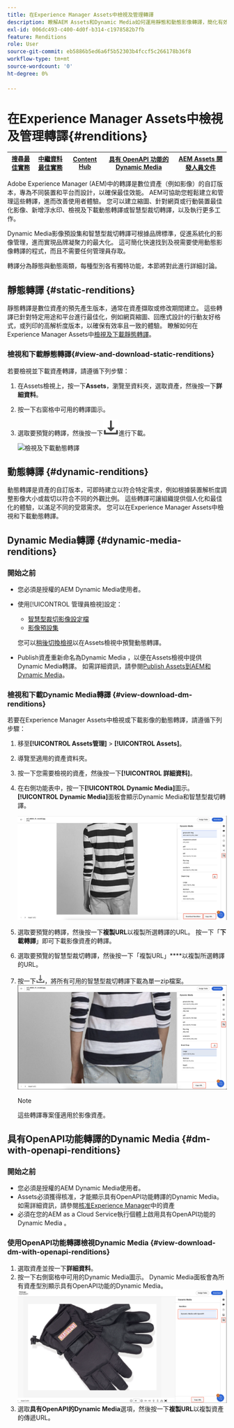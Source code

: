 ```yaml
---
title: 在Experience Manager Assets中檢視及管理轉譯
description: 瞭解AEM Assets和Dynamic Media如何運用靜態和動態影像轉譯，簡化有效的影像管理。
exl-id: 006dc493-c400-4d0f-b314-c1978582b7fb
feature: Renditions
role: User
source-git-commit: eb5886b5ed6a6f5b52303b4fccf5c266178b36f8
workflow-type: tm+mt
source-wordcount: '0'
ht-degree: 0%

---
```


# 在Experience Manager Assets中檢視及管理轉譯{#renditions}

| [搜尋最佳實務](/help/assets/search-best-practices.md) | [中繼資料最佳實務](/help/assets/metadata-best-practices.md) | [Content Hub](/help/assets/product-overview.md) | [具有 OpenAPI 功能的 Dynamic Media](/help/assets/dynamic-media-open-apis-overview.md) | [AEM Assets 開發人員文件](https://developer.adobe.com/experience-cloud/experience-manager-apis/) |
| ------------- | --------------------------- |---------|----|-----|

Adobe Experience Manager (AEM)中的轉譯是數位資產（例如影像）的自訂版本，專為不同裝置和平台而設計，以確保最佳效能。 AEM可協助您輕鬆建立和管理這些轉譯，進而改善使用者體驗。 您可以建立縮圖、針對網頁或行動裝置最佳化影像、新增浮水印、檢視及下載動態轉譯或智慧型裁切轉譯，以及執行更多工作。

Dynamic Media影像預設集和智慧型裁切轉譯可根據品牌標準，促進系統化的影像管理，進而實現品牌凝聚力的最大化。 這可簡化快速找到及視需要使用動態影像轉譯的程式，而且不需要任何管理員存取。

轉譯分為靜態與動態兩類，每種型別各有獨特功能，本節將對此進行詳細討論。

## 靜態轉譯 {#static-renditions}

靜態轉譯是數位資產的預先產生版本，通常在資產擷取或修改期間建立。 這些轉譯已針對特定用途和平台進行最佳化，例如網頁縮圖、回應式設計的行動友好格式，或列印的高解析度版本，以確保有效率且一致的體驗。
瞭解如何在Experience Manager Assets中[檢視及下載靜態轉譯](#view-and-download-static-renditions)。

### 檢視和下載靜態轉譯{#view-and-download-static-renditions}

若要檢視並下載資產轉譯，請遵循下列步驟：

1. 在Assets檢視上，按一下&#x200B;**Assets**，瀏覽至資料夾，選取資產，然後按一下&#x200B;**詳細資料**。
1. 按一下右窗格中可用的轉譯圖示。
1. 選取要預覽的轉譯，然後按一下![下載圖示](/help/assets/assets/download-icon.svg)進行下載。

   ![檢視及下載動態轉譯](/help/assets/assets/view-download-static-rendition.png)

## 動態轉譯 {#dynamic-renditions}

動態轉譯是資產的自訂版本，可即時建立以符合特定需求，例如根據裝置解析度調整影像大小或裁切以符合不同的外觀比例。
這些轉譯可讓組織提供個人化和最佳化的體驗，以滿足不同的受眾需求。 您可以在Experience Manager Assets中檢視和下載動態轉譯。

## Dynamic Media轉譯 {#dynamic-media-renditions}

### 開始之前

* 您必須是授權的AEM Dynamic Media使用者。
* 使用[!UICONTROL 管理員檢視]設定：
   * [智慧型裁切影像設定檔](/help/assets/dynamic-media/image-profiles.md#creating-image-profiles)
   * [影像預設集](/help/assets/dynamic-media/managing-image-presets.md)

  您可以[稍後切換檢視](/help/assets/assets-view-introduction.md#how-to-access-assets-view)以在Assets檢視中預覽動態轉譯。
* Publish資產重新命名為Dynamic Media ，以便在Assets檢視中提供Dynamic Media轉譯。 如需詳細資訊，請參閱[Publish Assets到AEM和Dynamic Media](https://experienceleague.adobe.com/en/docs/experience-manager-cloud-service/content/assets/assets-view/publish-assets-to-aem-and-dm)。


### 檢視和下載Dynamic Media轉譯 {#view-download-dm-renditions}

若要在Experience Manager Assets中檢視或下載影像的動態轉譯，請遵循下列步驟：

1. 移至&#x200B;**[!UICONTROL Assets管理]** > **[!UICONTROL Assets]**。

1. 導覽至適用的資產資料夾。

1. 按一下您需要檢視的資產，然後按一下&#x200B;**[!UICONTROL 詳細資料]**。

1. 在右側功能表中，按一下&#x200B;**[!UICONTROL Dynamic Media]**&#x200B;圖示。 **[!UICONTROL Dynamic Media]**&#x200B;面板會顯示Dynamic Media和智慧型裁切轉譯。

   ![動態轉譯](/help/assets/assets/dm-scene7-renditions.png)
   <!-- ![dynamic renditions](assets/preset_smart_crop_view.png) -->

1. 選取要預覽的轉譯，然後按一下&#x200B;**複製URL**&#x200B;以複製所選轉譯的URL。 按一下「**下載轉譯**」即可下載影像資產的轉譯。
1. 選取要預覽的智慧型裁切轉譯，然後按一下「複製URL」****&#x200B;以複製所選轉譯的URL。
1. 按一下![下載圖示](assets/do-not-localize/download-icon.png)，將所有可用的智慧型裁切轉譯下載為單一zip檔案。
   ![下載圖示](/help/assets/assets/smartcrop-rendition.png)

   >[!NOTE]
   >
   >這些轉譯專案僅適用於影像資產。

## 具有OpenAPI功能轉譯的Dynamic Media {#dm-with-openapi-renditions}

### 開始之前

* 您必須是授權的AEM Dynamic Media使用者。
* Assets必須獲得核准，才能顯示具有OpenAPI功能轉譯的Dynamic Media。 如需詳細資訊，請參閱[核准Experience Manager](/help/assets/approve-assets.md#copy-delivery-url-approved-assets)中的資產
* 必須在您的AEM as a Cloud Service執行個體上啟用具有OpenAPI功能的Dynamic Media 。

### 使用OpenAPI功能轉譯檢視Dynamic Media {#view-download-dm-with-openapi-renditions}

1. 選取資產並按一下&#x200B;**詳細資料**。
1. 按一下右側窗格中可用的Dynamic Media圖示。 Dynamic Media面板會為所有資產型別顯示具有OpenAPI功能的Dynamic Media。
   ![下載圖示](/help/assets/assets/dm-with-open-api-copy-url.png)
1. 選取&#x200B;**具有OpenAPI的Dynamic Media**&#x200B;選項，然後按一下&#x200B;**複製URL**&#x200B;以複製資產的傳遞URL。


